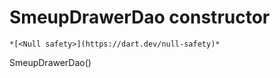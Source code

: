 


# SmeupDrawerDao constructor




    *[<Null safety>](https://dart.dev/null-safety)*



SmeupDrawerDao()












